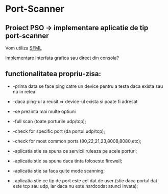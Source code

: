 # Port-Scanner
## Proiect PSO -> implementare aplicatie de tip port-scanner 

Vom utiliza [SFML](https://www.sfml-dev.org/documentation/2.5.1/group__network.php)

implementare interfata grafica sau direct din consola? 

## functionalitatea propriu-zisa:
* -prima data se face ping catre un device pentru a testa daca exista sau nu in retea
* -daca ping-ul a reusit => device-ul exista si poate fi adresat
* -se prezinta mai multe optiuni
*	-full scan (toate porturile udp/tcp);
*	-check for specific port (da portul udp/tcp);
*	-check for most common ports (80,22,21,23,8008,8080,etc);

* -aplicatia stie sa spuna ce servicii ruleaza pe acele porturi;
* -aplicatia stie sa spuna daca tinta foloseste firewall;
* -aplicatia stie sa faca quite mode scanning;	
* -aplicatia stie ce tip de port este cel dat de user (stie daca portul dat este tcp sau udp, iar daca nu este hardcodat atunci invata);
